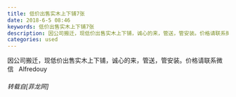 ```yaml
---
title: 低价出售实木上下铺7张
date: 2018-6-5 08:46
keywords: 低价出售实木上下铺7张
description: 因公司搬迁，现低价出售实木上下铺，诚心的来，管送，管安装。价格请联系微信   Alfredouy
categories: used
---
```

<td class="t_f" id="postmessage_1391873">

因公司搬迁，现低价出售实木上下铺，诚心的来，管送，管安装。价格请联系微信   Alfredouy</td>
###### 转载自[菲龙网]